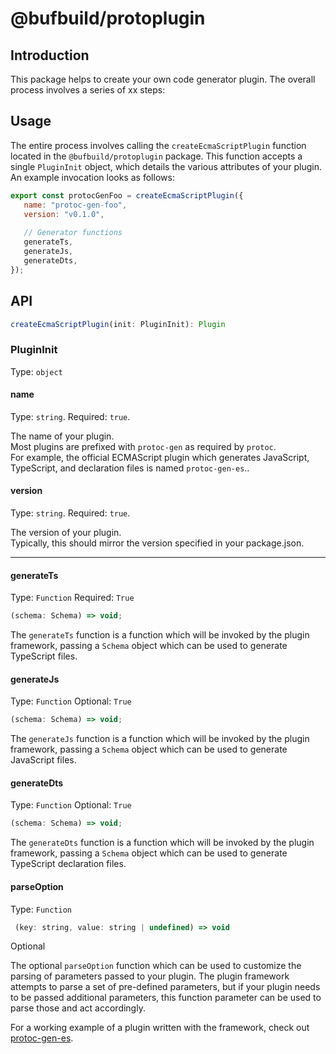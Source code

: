 # @bufbuild/protoplugin

## Introduction

This package helps to create your own code generator plugin.  The overall process involves a series of xx steps:

## Usage

The entire process involves calling the `createEcmaScriptPlugin` function located in the `@bufbuild/protoplugin` package.  This function accepts a single `PluginInit` object, which details the various attributes of your plugin.  An example invocation looks as follows:

```js
export const protocGenFoo = createEcmaScriptPlugin({
   name: "protoc-gen-foo",
   version: "v0.1.0",
   
   // Generator functions
   generateTs,
   generateJs,
   generateDts,
});
```

## API

```typescript
createEcmaScriptPlugin(init: PluginInit): Plugin
```

### PluginInit

Type: `object`

#### name

Type: `string`.
Required:  `true`.

The name of your plugin.  
Most plugins are prefixed with `protoc-gen` as required by `protoc`.  
For example, the official ECMAScript plugin which generates JavaScript,
  TypeScript, and declaration files is named `protoc-gen-es`..
  
#### version

Type: `string`.
Required:  `true`.

The version of your plugin.  
Typically, this should mirror the version specified in your package.json.

--- 

#### generateTs

Type: `Function`
Required: `True`

```typescript
(schema: Schema) => void;
```

The `generateTs` function is a function which will be invoked by the plugin framework, passing a `Schema` object which
can be used to generate TypeScript files.  

#### generateJs

Type: `Function`
Optional: `True`

```typescript
(schema: Schema) => void;
```

The `generateJs` function is a function which will be invoked by the plugin framework, passing a `Schema` object which
can be used to generate JavaScript files.  

#### generateDts

Type: `Function`
Optional: `True`

```typescript
(schema: Schema) => void;
```

The `generateDts` function is a function which will be invoked by the plugin framework, passing a `Schema` object which
can be used to generate TypeScript declaration files.  

#### parseOption

Type: `Function`
```js
 (key: string, value: string | undefined) => void
 ```
Optional

The optional `parseOption` function which can be used to customize the parsing of parameters passed to your plugin.
The plugin framework attempts to parse a set of pre-defined parameters, but if your plugin needs to be passed additional parameters,
this function parameter can be used to parse those and act accordingly.




For a working example of a plugin written with the framework, check out [protoc-gen-es](https://github.com/bufbuild/protobuf-es/packages/protoc-gen-es).
